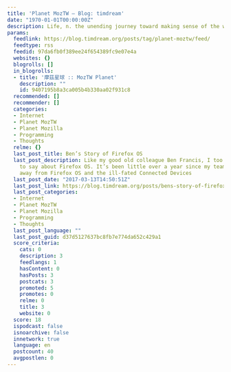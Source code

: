 ```yaml
---
title: 'Planet MozTW – Blog: timdream'
date: "1970-01-01T00:00:00Z"
description: Life, n. the unending journey toward making sense of the world.
params:
  feedlink: https://blog.timdream.org/posts/tag/planet-moztw/feed/
  feedtype: rss
  feedid: 97da6fb0f389ee24f654389fc9e07e4a
  websites: {}
  blogrolls: []
  in_blogrolls:
  - title: '摩茲星球 :: MozTW Planet'
    description: ""
    id: 9407195b8a3ca005b4b330aa02f931c8
  recommended: []
  recommender: []
  categories:
  - Internet
  - Planet MozTW
  - Planet Mozilla
  - Programming
  - Thoughts
  relme: {}
  last_post_title: Ben’s Story of Firefox OS
  last_post_description: Like my good old colleague Ben Francis, I too have a lot
    to say about Firefox OS. It’s been little over a year since my team and I moved
    away from Firefox OS and the ill-fated Connected Devices
  last_post_date: "2017-03-13T14:50:51Z"
  last_post_link: https://blog.timdream.org/posts/bens-story-of-firefox-os/
  last_post_categories:
  - Internet
  - Planet MozTW
  - Planet Mozilla
  - Programming
  - Thoughts
  last_post_language: ""
  last_post_guid: d37d5127637bc8fb7e774da652c429a1
  score_criteria:
    cats: 0
    description: 3
    feedlangs: 1
    hasContent: 0
    hasPosts: 3
    postcats: 3
    promoted: 5
    promotes: 0
    relme: 0
    title: 3
    website: 0
  score: 18
  ispodcast: false
  isnoarchive: false
  innetwork: true
  language: en
  postcount: 40
  avgpostlen: 0
---
```

